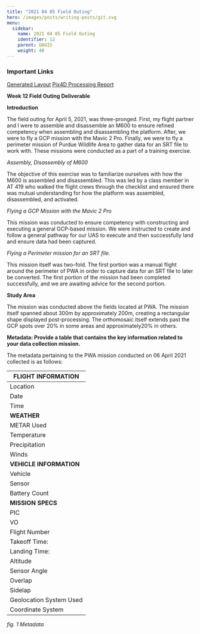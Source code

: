 ```yaml
---
title: "2021 04 05 Field Outing"
hero: /images/posts/writing-posts/git.svg
menu:
  sidebar:
    name: 2021 04 05 Field Outing
    identifier: 12
    parent: UAGIS
    weight: 40
---
```

### Important Links
[Generated Layout](/static/files/12/2021-04-05_layout.pdf)
[Pix4D Processing Report](/static/files/12/2021-04-05_p4d_report.pdf)

**Week 12 Field Outing Deliverable**

**Introduction**

The field outing for April 5, 2021, was three-pronged. First, my flight partner and I were to assemble and disassemble an M600 to ensure refined competency when assembling and disassembling the platform. After, we were to fly a GCP mission with the Mavic 2 Pro. Finally, we were to fly a perimeter mission of Purdue Wildlife Area to gather data for an SRT file to work with. These missions were conducted as a part of a training exercise.

_Assembly, Disassembly of M600_

The objective of this exercise was to familiarize ourselves with how the M600 is assembled and disassembled. This was led by a class member in AT 419 who walked the flight crews through the checklist and ensured there was mutual understanding for how the platform was assembled, disassembled, and activated.

_Flying a GCP Mission with the Mavic 2 Pro_

This mission was conducted to ensure competency with constructing and executing a general GCP-based mission. We were instructed to create and follow a general pathway for our UAS to execute and then successfully land and ensure data had been captured.

_Flying a Perimeter mission for an SRT file._

This mission itself was two-fold. The first portion was a manual flight around the perimeter of PWA in order to capture data for an SRT file to later be converted. The first portion of the mission had been completed successfully, and we are awaiting advice for the second portion.

**Study Area**

The mission was conducted above the fields located at PWA. The mission itself spanned about 300m by approximately 200m, creating a rectangular shape displayed post-processing. The orthomosaic itself extends past the GCP spots over 20% in some areas and approximately20% in others.

**Metadata: Provide a table that contains the key information related to your data collection mission.**

The metadata pertaining to the PWA mission conducted on 06 April 2021 collected is as follows:

| **FLIGHT INFORMATION** |
| --- |
| Location | Purdue Wildlife Area |
| Date | 05 April 2021 |
| Time | 14:43 |
| **WEATHER** |
| METAR Used | KLAF |
| Temperature | 76degF |
| Precipitation | 1% |
| Winds | 14kt, 20kt gusting |
| **VEHICLE INFORMATION** |
| Vehicle | DJI Mavic Pro 2 |
| Sensor | Ibid |
| Battery Count | 2 |
| **MISSION SPECS** |
| PIC | Matthew Watson |
| VO | Bryan Jacobs |
| Flight Number | 04-05 |
| Takeoff Time: | 14:43 |
| Landing Time: | 14:54 |
| Altitude | 110m |
| Sensor Angle | -90deg |
| Overlap | 80% |
| Sidelap | 80% |
| Geolocation System Used | GCP |
| Coordinate System | WGCS 1984 UTM Zone 16 |

_fig. 1 Metadata_